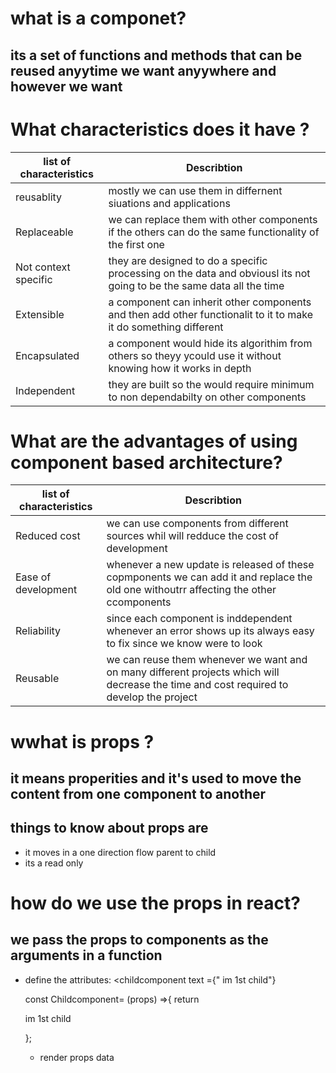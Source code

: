 # what is a componet?

## its a set of functions and methods that can be reused anyytime we want anyywhere and however we want 



# What characteristics does it have ?

| list of characteristics |Describtion                              |
|-------------------------|-----------------------------------------|
|reusablity               |mostly we can use them in differnent siuations and applications|
|Replaceable              |we can replace them with other components if the others can do the same functionality of the first one|
|Not context specific     |they are designed to do a specific processing on the data and obviousl its not going to be the same data all the time|
|Extensible               |a component can inherit other components and then add other functionalit to it to make it do something different
|Encapsulated             |a component would hide its algorithim from others so theyy ycould use it without knowing how it works in depth|
|Independent              |they are built so the would require minimum to non dependabilty on other components|







# What are the advantages of using component based architecture?

| list of characteristics |Describtion                              |
|-------------------------|-----------------------------------------|
|Reduced cost             |we can use components from different sources whil will redduce the cost of development |
|Ease of development      |whenever a new update is released of these copmponents we can add it and replace the old one withoutrr affecting the other ccomponents|
|Reliability              |since each component is inddependent whenever an error shows up its always easy to fix since we know were to look|
|Reusable                 | we can reuse them whenever we want and on many different projects which will decrease the time and cost required to develop the project




# wwhat is props ?


##  it means properities and it's used to move the content from one component to another

## things to know about props are 
- it moves in a one direction flow parent to child
- its a read only 

# how do we use the props in react?

  ## we pass the props to components as the arguments in a function 
   - define the attributes:
     <childcomponent text ={" im 1st child"}

      const Childcomponent= (props)  =>{
          return <p>im 1st child</p>
      };

      - render props data 
